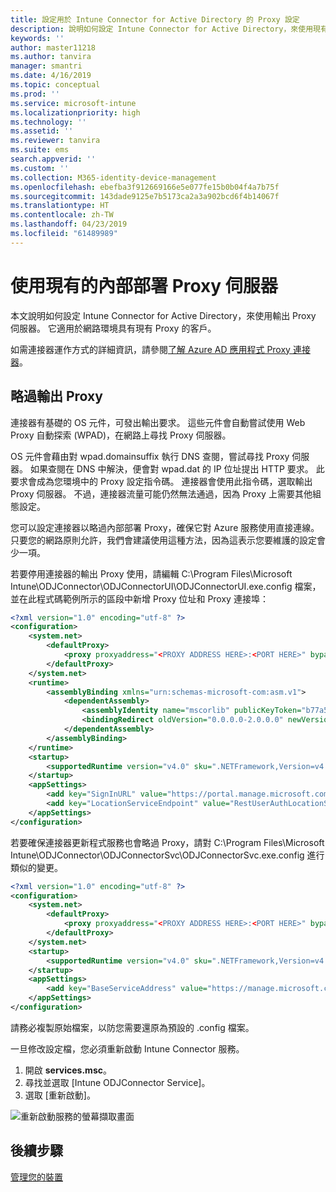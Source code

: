 ```yaml
---
title: 設定用於 Intune Connector for Active Directory 的 Proxy 設定
description: 說明如何設定 Intune Connector for Active Directory，來使用現有的內部部署 Proxy 伺服器。
keywords: ''
author: master11218
ms.author: tanvira
manager: smantri
ms.date: 4/16/2019
ms.topic: conceptual
ms.prod: ''
ms.service: microsoft-intune
ms.localizationpriority: high
ms.technology: ''
ms.assetid: ''
ms.reviewer: tanvira
ms.suite: ems
search.appverid: ''
ms.custom: ''
ms.collection: M365-identity-device-management
ms.openlocfilehash: ebefba3f912669166e5e077fe15b0b04f4a7b75f
ms.sourcegitcommit: 143dade9125e7b5173ca2a3a902bcd6f4b14067f
ms.translationtype: HT
ms.contentlocale: zh-TW
ms.lasthandoff: 04/23/2019
ms.locfileid: "61489989"
---
```

# <a name="work-with-existing-on-premises-proxy-servers"></a>使用現有的內部部署 Proxy 伺服器

本文說明如何設定 Intune Connector for Active Directory，來使用輸出 Proxy 伺服器。 它適用於網路環境具有現有 Proxy 的客戶。

如需連接器運作方式的詳細資訊，請參閱[了解 Azure AD 應用程式 Proxy 連接器](https://docs.microsoft.com/en-us/azure/active-directory/manage-apps/application-proxy-connectors)。

## <a name="bypass-outbound-proxies"></a>略過輸出 Proxy

連接器有基礎的 OS 元件，可發出輸出要求。 這些元件會自動嘗試使用 Web Proxy 自動探索 (WPAD)，在網路上尋找 Proxy 伺服器。

OS 元件會藉由對 wpad.domainsuffix 執行 DNS 查閱，嘗試尋找 Proxy 伺服器。 如果查閱在 DNS 中解決，便會對 wpad.dat 的 IP 位址提出 HTTP 要求。 此要求會成為您環境中的 Proxy 設定指令碼。 連接器會使用此指令碼，選取輸出 Proxy 伺服器。 不過，連接器流量可能仍然無法通過，因為 Proxy 上需要其他組態設定。

您可以設定連接器以略過內部部署 Proxy，確保它對 Azure 服務使用直接連線。 只要您的網路原則允許，我們會建議使用這種方法，因為這表示您要維護的設定會少一項。

若要停用連接器的輸出 Proxy 使用，請編輯 C:\Program Files\Microsoft Intune\ODJConnector\ODJConnectorUI\ODJConnectorUI.exe.config 檔案，並在此程式碼範例所示的區段中新增 Proxy 位址和 Proxy 連接埠：

```xml
<?xml version="1.0" encoding="utf-8" ?>
<configuration>
    <system.net>  
        <defaultProxy>   
            <proxy proxyaddress="<PROXY ADDRESS HERE>:<PORT HERE>" bypassonlocal="True" usesystemdefault="True"/>   
        </defaultProxy>  
    </system.net>
    <runtime>
        <assemblyBinding xmlns="urn:schemas-microsoft-com:asm.v1">
            <dependentAssembly>
                <assemblyIdentity name="mscorlib" publicKeyToken="b77a5c561934e089" culture="neutral"/>
                <bindingRedirect oldVersion="0.0.0.0-2.0.0.0" newVersion="4.6.0.0" />
            </dependentAssembly>
        </assemblyBinding>
    </runtime>
    <startup> 
        <supportedRuntime version="v4.0" sku=".NETFramework,Version=v4.6" />
    </startup>
    <appSettings>
        <add key="SignInURL" value="https://portal.manage.microsoft.com/Home/ClientLogon"/>
        <add key="LocationServiceEndpoint" value="RestUserAuthLocationService/RestUserAuthLocationService/ServiceAddresses"/>
    </appSettings>
</configuration>
```
若要確保連接器更新程式服務也會略過 Proxy，請對 C:\Program Files\Microsoft Intune\ODJConnector\ODJConnectorSvc\ODJConnectorSvc.exe.config 進行類似的變更。

```xml
<?xml version="1.0" encoding="utf-8" ?>
<configuration>
    <system.net>  
        <defaultProxy>   
            <proxy proxyaddress="<PROXY ADDRESS HERE>:<PORT HERE>" bypassonlocal="True" usesystemdefault="True"/>   
        </defaultProxy>  
    </system.net>
    <startup>
        <supportedRuntime version="v4.0" sku=".NETFramework,Version=v4.6" />
    </startup>
    <appSettings>
        <add key="BaseServiceAddress" value="https://manage.microsoft.com/" />
    </appSettings>
</configuration>
```

請務必複製原始檔案，以防您需要還原為預設的 .config 檔案。

一旦修改設定檔，您必須重新啟動 Intune Connector 服務。 

1. 開啟 **services.msc**。
2. 尋找並選取 [Intune ODJConnector Service]。
3. 選取 [重新啟動]。

![重新啟動服務的螢幕擷取畫面](media/autopilot-hybrid-connector-proxy/service-restart.png)


## <a name="next-steps"></a>後續步驟

[管理您的裝置](device-management.md)